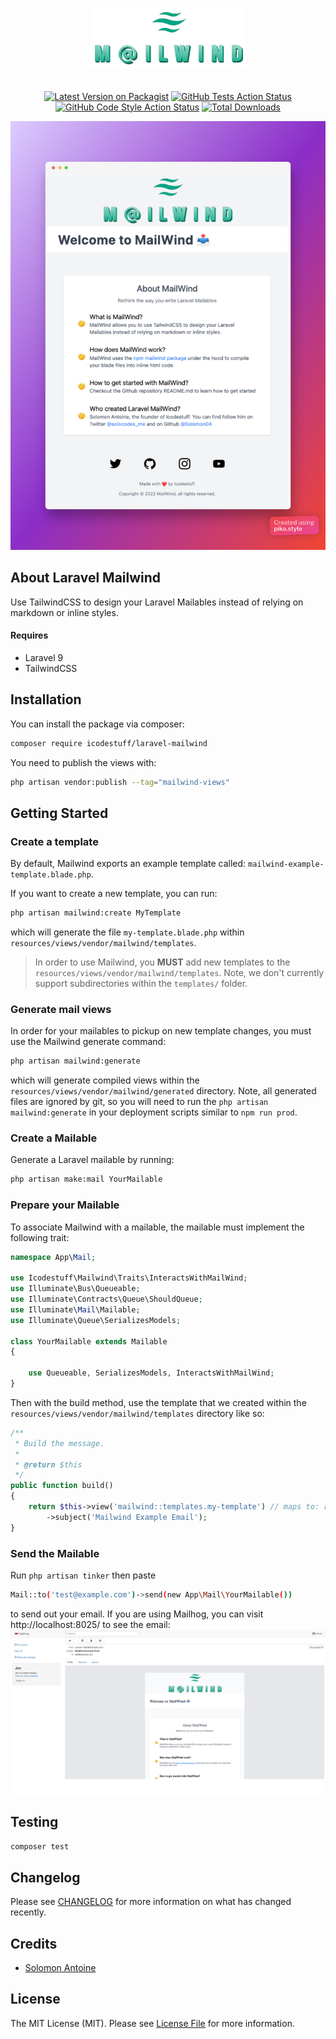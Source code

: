 <p align="center"><img src="./mailwind-logo-transparent.png?raw=true" alt="Laravel Enum" width="250" style="margin-bottom: 20px"></p>
<p align="center">
<a href="https://packagist.org/packages/icodestuff/laravel-mailwind"><img src="https://img.shields.io/packagist/v/icodestuff/laravel-mailwind.svg?style=flat-square" alt="Latest Version on Packagist"></a>
<a href="https://packagist.org/packages/icodestuff/laravel-mailwind"><img src="https://img.shields.io/github/workflow/status/icodestuff-io/laravel-mailwind/run-tests?label=tests" alt="GitHub Tests Action Status"></a>
<a href="https://github.com/icodestuff-io/laravel-mailwind/actions?query=workflow%3A'Fix+PHP+code+style+issues'+branch%3Amain'"><img src="https://img.shields.io/github/workflow/status/icodestuff-io/laravel-mailwind/Fix%20PHP%20code%20style%20issues?label=code%20style" alt="GitHub Code Style Action Status"></a>
<a href="https://packagist.org/packages/icodestuff/laravel-mailwind"><img src="https://img.shields.io/packagist/dt/icodestuff/laravel-mailwind.svg?style=flat-square" alt="Total Downloads"></a>
</p>

![mailwind-example](./mailwind-screenshot.png)

## About Laravel Mailwind
Use TailwindCSS to design your Laravel Mailables instead of relying on markdown or inline styles.

#### Requires
- Laravel 9
- TailwindCSS


## Installation

You can install the package via composer:

```bash
composer require icodestuff/laravel-mailwind
```

You need to publish the views with:

```bash
php artisan vendor:publish --tag="mailwind-views"
```

## Getting Started
### Create a template 
By default, Mailwind exports an example template called: `mailwind-example-template.blade.php`. 

If you want to create a new template, you can run: 

```bash
php artisan mailwind:create MyTemplate
```
which will generate the file `my-template.blade.php` within `resources/views/vendor/mailwind/templates`.

> In order to use Mailwind, you **MUST** add new templates to the `resources/views/vendor/mailwind/templates`. Note, we don't currently support subdirectories within 
the `templates/` folder.

### Generate mail views
In order for your mailables to pickup on new template changes, you must use the Mailwind generate command: 

```bash
php artisan mailwind:generate
```

which will generate compiled views within the `resources/views/vendor/mailwind/generated` directory. Note,
all generated files are ignored by git, so you will need to run the `php artisan mailwind:generate` in your deployment scripts similar to
`npm run prod`. 


### Create a Mailable
Generate a Laravel mailable by running: 

```bash 
php artisan make:mail YourMailable
```

### Prepare your Mailable
To associate Mailwind with a mailable, the mailable must implement the following trait:
~~~php 
namespace App\Mail;

use Icodestuff\Mailwind\Traits\InteractsWithMailWind;
use Illuminate\Bus\Queueable;
use Illuminate\Contracts\Queue\ShouldQueue;
use Illuminate\Mail\Mailable;
use Illuminate\Queue\SerializesModels;

class YourMailable extends Mailable 
{

    use Queueable, SerializesModels, InteractsWithMailWind;
}
~~~

Then with the build method, use the template that we created within the `resources/views/vendor/mailwind/templates` directory
like so: 
~~~php 
/**
 * Build the message.
 *
 * @return $this
 */
public function build()
{
    return $this->view('mailwind::templates.my-template') // maps to: resources/views/vendor/mailwind/templates/my-template.blade.php
        ->subject('Mailwind Example Email');
}
~~~

### Send the Mailable
Run `php artisan tinker` then paste

```bash  
Mail::to('test@example.com')->send(new App\Mail\YourMailable())
```

to send out your email. If you are using Mailhog, you can visit http://localhost:8025/ to see the email: 
![Mailhog Screenshot](mailhog-screenshot.png)

## Testing

```bash
composer test
```

## Changelog

Please see [CHANGELOG](CHANGELOG.md) for more information on what has changed recently.

## Credits

- [Solomon Antoine](https://github.com/solomon04)

## License

The MIT License (MIT). Please see [License File](LICENSE.md) for more information.
